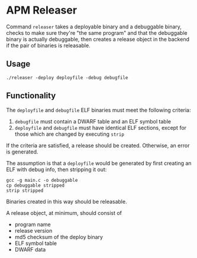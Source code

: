# APM Releaser

Command `releaser` takes a deployable binary and a debuggable binary, checks to
make sure they're "the same program" and that the debuggable binary is actually
debuggable, then creates a release object in the backend if the pair of binaries
is releasable.

## Usage

	./releaser -deploy deployfile -debug debugfile

## Functionality

The `deployfile` and `debugfile` ELF binaries must meet the following criteria:

1. `debugfile` must contain a DWARF table and an ELF symbol table
2. `deployfile` and `debugfile` must have identical ELF sections, except for those
   which are changed by executing `strip`

If the criteria are satisfied, a release should be created. Otherwise, an error is
generated.

The assumption is that a `deployfile` would be generated by first creating an
ELF with debug info, then stripping it out:

	gcc -g main.c -o debuggable
	cp debuggable stripped
	strip stripped

Binaries created in this way should be releasable.

A release object, at minimum, should consist of

- program name
- release version
- md5 checksum of the deploy binary
- ELF symbol table
- DWARF data
